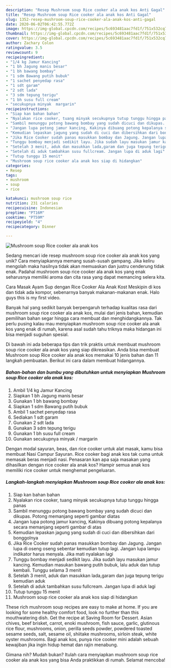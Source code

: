 ```yaml
---
description: "Resep Mushroom soup Rice cooker ala anak kos Anti Gagal"
title: "Resep Mushroom soup Rice cooker ala anak kos Anti Gagal"
slug: 1352-resep-mushroom-soup-rice-cooker-ala-anak-kos-anti-gagal
date: 2020-06-02T06:42:55.772Z
image: https://img-global.cpcdn.com/recipes/5c693481aac7fd1f/751x532cq70/mushroom-soup-rice-cooker-ala-anak-kos-foto-resep-utama.jpg
thumbnail: https://img-global.cpcdn.com/recipes/5c693481aac7fd1f/751x532cq70/mushroom-soup-rice-cooker-ala-anak-kos-foto-resep-utama.jpg
cover: https://img-global.cpcdn.com/recipes/5c693481aac7fd1f/751x532cq70/mushroom-soup-rice-cooker-ala-anak-kos-foto-resep-utama.jpg
author: Zachary Colon
ratingvalue: 3.5
reviewcount: 9
recipeingredient:
- "1/4 kg Jamur Kancing"
- "1 bh Jagung manis besar"
- "1 bh bawang bombay"
- "1 sdm Bawang putih bubuk"
- "1 sachet penyedap rasa"
- "1 sdt garam"
- "2 sdt lada"
- "3 sdm tepung terigu"
- "1 bh susu full cream"
- "secukupnya minyak  margarin"
recipeinstructions:
- "Siap kan bahan bahan"
- "Nyalakan rice cooker, tuang minyak secukupnya tutup tunggu hingga panas"
- "Sambil menunggu potong bawang bombay yang sudah dicuci dan dikupas. Potong memanjang seperti gambar diatas"
- "Jangan lupa potong jamur kancing, Kakinya dibuang potong kepalanya secara memanjang seperti gambar di atas"
- "Kemudian lepaskan jagung yang sudah di cuci dan dibersihkan dari bonggolnya"
- "Jika Rice Cooker sudah panas masukkan bombay dan Jagung. Jangan lupa di oseng oseng sebentar kemudian tutup lagi. Jangan lupa lampu indikator harus menyala. Jika mati nyalakan lagi"
- "Tunggu bombay menjadi sedikit layu. Jika sudah layu masukan jamur kancing. Kemudian masukan bawang putih bubuk, lalu aduk dan tutup kembali. Tunggu selama 3 menit"
- "Setelah 3 menit, aduk dan masukkan lada,garam dan juga tepung terigu kemudian aduk"
- "Setelah di aduk tambahkan susu fullcream. Jangan lupa di aduk lagi"
- "Tutup tunggu 15 menit"
- "Mushroom soup rice cooker ala anak kos siap di hidangkan"
categories:
- Resep
tags:
- mushroom
- soup
- rice

katakunci: mushroom soup rice 
nutrition: 231 calories
recipecuisine: Indonesian
preptime: "PT16M"
cooktime: "PT59M"
recipeyield: "4"
recipecategory: Dinner

---
```



![Mushroom soup Rice cooker ala anak kos](https://img-global.cpcdn.com/recipes/5c693481aac7fd1f/751x532cq70/mushroom-soup-rice-cooker-ala-anak-kos-foto-resep-utama.jpg)

Sedang mencari ide resep mushroom soup rice cooker ala anak kos yang unik? Cara menyiapkannya memang susah-susah gampang. Jika keliru mengolah maka hasilnya tidak akan memuaskan dan justru cenderung tidak enak. Padahal mushroom soup rice cooker ala anak kos yang enak seharusnya memiliki aroma dan cita rasa yang dapat memancing selera kita.

Cara Masak Ayam Sup dengan Rice Cooker Ala Anak Kost Meskipin di kos dan tidak ada kompor, sebenarnya banyak makanan-makanan enak. Halo guys this is my first video.

Banyak hal yang sedikit banyak berpengaruh terhadap kualitas rasa dari mushroom soup rice cooker ala anak kos, mulai dari jenis bahan, kemudian pemilihan bahan segar hingga cara membuat dan menghidangkannya. Tak perlu pusing kalau mau menyiapkan mushroom soup rice cooker ala anak kos yang enak di rumah, karena asal sudah tahu triknya maka hidangan ini bisa menjadi suguhan spesial.


Di bawah ini ada beberapa tips dan trik praktis untuk membuat mushroom soup rice cooker ala anak kos yang siap dikreasikan. Anda bisa membuat Mushroom soup Rice cooker ala anak kos memakai 10 jenis bahan dan 11 langkah pembuatan. Berikut ini cara dalam membuat hidangannya.

<!--inarticleads1-->

##### Bahan-bahan dan bumbu yang dibutuhkan untuk menyiapkan Mushroom soup Rice cooker ala anak kos:

1. Ambil 1/4 kg Jamur Kancing
1. Siapkan 1 bh Jagung manis besar
1. Gunakan 1 bh bawang bombay
1. Siapkan 1 sdm Bawang putih bubuk
1. Ambil 1 sachet penyedap rasa
1. Sediakan 1 sdt garam
1. Gunakan 2 sdt lada
1. Gunakan 3 sdm tepung terigu
1. Gunakan 1 bh susu full cream
1. Gunakan secukupnya minyak / margarin


Dengan modal sayuran, beas, dan rice cooker untuk alat masak, kamu bisa membuat Nasi Campur Sayuran. Rice cooker bagi anak kos tak cuma untuk memasak beras menjadi nasi. Penasaran kan apa saja masakan yang dihasilkan dengan rice cooker ala anak kos? Hampir semua anak kos memiliki rice cooker untuk menghemat pengeluaran. 

<!--inarticleads2-->

##### Langkah-langkah menyiapkan Mushroom soup Rice cooker ala anak kos:

1. Siap kan bahan bahan
1. Nyalakan rice cooker, tuang minyak secukupnya tutup tunggu hingga panas
1. Sambil menunggu potong bawang bombay yang sudah dicuci dan dikupas. Potong memanjang seperti gambar diatas
1. Jangan lupa potong jamur kancing, Kakinya dibuang potong kepalanya secara memanjang seperti gambar di atas
1. Kemudian lepaskan jagung yang sudah di cuci dan dibersihkan dari bonggolnya
1. Jika Rice Cooker sudah panas masukkan bombay dan Jagung. Jangan lupa di oseng oseng sebentar kemudian tutup lagi. Jangan lupa lampu indikator harus menyala. Jika mati nyalakan lagi
1. Tunggu bombay menjadi sedikit layu. Jika sudah layu masukan jamur kancing. Kemudian masukan bawang putih bubuk, lalu aduk dan tutup kembali. Tunggu selama 3 menit
1. Setelah 3 menit, aduk dan masukkan lada,garam dan juga tepung terigu kemudian aduk
1. Setelah di aduk tambahkan susu fullcream. Jangan lupa di aduk lagi
1. Tutup tunggu 15 menit
1. Mushroom soup rice cooker ala anak kos siap di hidangkan


These rich mushroom soup recipes are easy to make at home. If you are looking for some healthy comfort food, look no further than this mouthwatering dish. Get the recipe at Saving Room for Dessert. Asian chives, beef brisket, carrot, enoki mushroom, fish sauce, garlic, glutinous rice flour, mushrooms, onion, perilla seeds powder, powdered toasted sesame seeds, salt, sesame oil, shiitake mushrooms, sirloin steak, white oyster mushrooms. Bagi anak kos, punya rice cooker mini adalah sebuah kewajiban jika ingin hidup hemat dan rajin menabung. 

Gimana nih? Mudah bukan? Itulah cara menyiapkan mushroom soup rice cooker ala anak kos yang bisa Anda praktikkan di rumah. Selamat mencoba!
